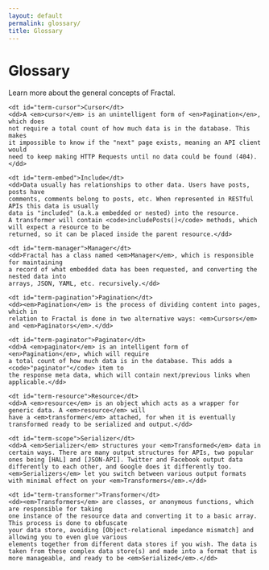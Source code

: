 ```yaml
---
layout: default
permalink: glossary/
title: Glossary
---
```


Glossary
========

Learn more about the general concepts of Fractal.

<dl class="glossary">

    <dt id="term-cursor">Cursor</dt>
    <dd>A <em>cursor</em> is an unintelligent form of <en>Pagination</en>, which does
    not require a total count of how much data is in the database. This makes
    it impossible to know if the "next" page exists, meaning an API client would
    need to keep making HTTP Requests until no data could be found (404).</dd>

    <dt id="term-embed">Include</dt>
    <dd>Data usually has relationships to other data. Users have posts, posts have
    comments, comments belong to posts, etc. When represented in RESTful APIs this data is usually
    data is "included" (a.k.a embedded or nested) into the resource.
    A transformer will contain <code>includePosts()</code> methods, which will expect a resource to be
    returned, so it can be placed inside the parent resource.</dd>

    <dt id="term-manager">Manager</dt>
    <dd>Fractal has a class named <em>Manager</em>, which is responsible for maintaining
    a record of what embedded data has been requested, and converting the nested data into
    arrays, JSON, YAML, etc. recursively.</dd>

    <dt id="term-pagination">Pagination</dt>
    <dd><em>Pagination</em> is the process of dividing content into pages, which in
    relation to Fractal is done in two alternative ways: <em>Cursors</em>
    and <em>Paginators</em>.</dd>

    <dt id="term-paginator">Paginator</dt>
    <dd>A <em>paginator</em> is an intelligent form of <en>Pagination</en>, which will require
    a total count of how much data is in the database. This adds a <code>"paginator"</code> item to
    the response meta data, which will contain next/previous links when applicable.</dd>

    <dt id="term-resource">Resource</dt>
    <dd>A <em>resource</em> is an object which acts as a wrapper for generic data. A <em>resource</em> will
    have a <em>transformer</em> attached, for when it is eventually transformed ready to be serialized and output.</dd>

    <dt id="term-scope">Serializer</dt>
    <dd>A <em>Serializer</em> structures your <em>Transformed</em> data in certain ways. There are many output structures for APIs, two popular ones being [HAL] and [JSON-API]. Twitter and Facebook output data differently to each other, and Google does it differently too. <em>Serializers</em> let you switch between various output formats
    with minimal effect on your <em>Transformers</em>.</dd>

    <dt id="term-transformer">Transformer</dt>
    <dd><em>Transformers</em> are classes, or anonymous functions, which are responsible for taking
    one instance of the resource data and converting it to a basic array. This process is done to obfuscate
    your data store, avoiding [Object-relational impedance mismatch] and allowing you to even glue various
    elements together from different data stores if you wish. The data is taken from these complex data store(s) and made into a format that is more manageable, and ready to be <em>Serialized</em>.</dd>

</dl>

[HAL]: http://stateless.co/hal_specification.html
[JSON-API]: http://jsonapi.org/
[Object-relational impedance mismatch]: https://en.wikipedia.org/wiki/Object-relational_impedance_mismatch
